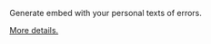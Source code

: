 Generate embed with your personal texts of errors.

[More details.](https://github.com/FeeFort/discord-error-generator)